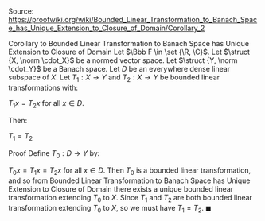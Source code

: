 # 

Source: https://proofwiki.org/wiki/Bounded_Linear_Transformation_to_Banach_Space_has_Unique_Extension_to_Closure_of_Domain/Corollary_2

Corollary to Bounded Linear Transformation to Banach Space has Unique Extension to Closure of Domain
Let $\Bbb F \in \set {\R, \C}$. 
Let $\struct {X, \norm \cdot_X}$ be a normed vector space.
Let $\struct {Y, \norm \cdot_Y}$ be a Banach space.
Let $D$ be an everywhere dense linear subspace of $X$.
Let $T_1 : X \to Y$ and $T_2 : X \to Y$ be bounded linear transformations with: 

$T_1 x = T_2 x$ for all $x \in D$.

Then: 

$T_1 = T_2$


Proof
Define $T_0 : D \to Y$ by: 

$T_0 x = T_1 x = T_2 x$ for all $x \in D$.
Then $T_0$ is a bounded linear transformation, and so from Bounded Linear Transformation to Banach Space has Unique Extension to Closure of Domain there exists a unique bounded linear transformation extending $T_0$ to $X$.
Since $T_1$ and $T_2$ are both bounded linear transformation extending $T_0$ to $X$, so we must have $T_1 = T_2$.
$\blacksquare$





